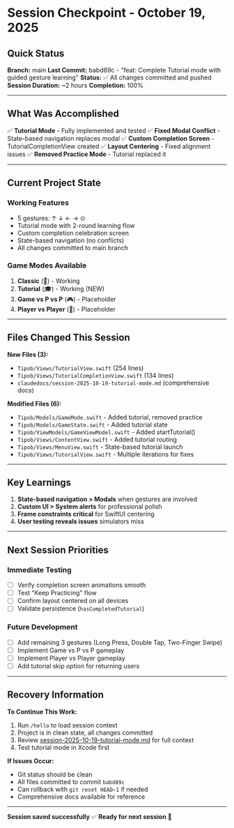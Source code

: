 # Session Checkpoint - October 19, 2025

## Quick Status

**Branch:** main
**Last Commit:** babd89c - "feat: Complete Tutorial mode with guided gesture learning"
**Status:** ✅ All changes committed and pushed
**Session Duration:** ~2 hours
**Completion:** 100%

---

## What Was Accomplished

✅ **Tutorial Mode** - Fully implemented and tested
✅ **Fixed Modal Conflict** - State-based navigation replaces modal
✅ **Custom Completion Screen** - TutorialCompletionView created
✅ **Layout Centering** - Fixed alignment issues
✅ **Removed Practice Mode** - Tutorial replaced it

---

## Current Project State

### Working Features
- 5 gestures: ↑ ↓ ← → ⊙
- Tutorial mode with 2-round learning flow
- Custom completion celebration screen
- State-based navigation (no conflicts)
- All changes committed to main branch

### Game Modes Available
1. **Classic** (🎯) - Working
2. **Tutorial** (🎓) - Working (NEW)
3. **Game vs P vs P** (🎮) - Placeholder
4. **Player vs Player** (👥) - Placeholder

---

## Files Changed This Session

**New Files (3):**
- `Tipob/Views/TutorialView.swift` (254 lines)
- `Tipob/Views/TutorialCompletionView.swift` (134 lines)
- `claudedocs/session-2025-10-19-tutorial-mode.md` (comprehensive docs)

**Modified Files (6):**
- `Tipob/Models/GameMode.swift` - Added tutorial, removed practice
- `Tipob/Models/GameState.swift` - Added tutorial state
- `Tipob/ViewModels/GameViewModel.swift` - Added startTutorial()
- `Tipob/Views/ContentView.swift` - Added tutorial routing
- `Tipob/Views/MenuView.swift` - State-based tutorial launch
- `Tipob/Views/TutorialView.swift` - Multiple iterations for fixes

---

## Key Learnings

1. **State-based navigation > Modals** when gestures are involved
2. **Custom UI > System alerts** for professional polish
3. **Frame constraints critical** for SwiftUI centering
4. **User testing reveals issues** simulators miss

---

## Next Session Priorities

### Immediate Testing
- [ ] Verify completion screen animations smooth
- [ ] Test "Keep Practicing" flow
- [ ] Confirm layout centered on all devices
- [ ] Validate persistence (`hasCompletedTutorial`)

### Future Development
- [ ] Add remaining 3 gestures (Long Press, Double Tap, Two-Finger Swipe)
- [ ] Implement Game vs P vs P gameplay
- [ ] Implement Player vs Player gameplay
- [ ] Add tutorial skip option for returning users

---

## Recovery Information

**To Continue This Work:**
1. Run `/hello` to load session context
2. Project is in clean state, all changes committed
3. Review [session-2025-10-19-tutorial-mode.md](session-2025-10-19-tutorial-mode.md) for full context
4. Test tutorial mode in Xcode first

**If Issues Occur:**
- Git status should be clean
- All files committed to commit `babd89c`
- Can rollback with `git reset HEAD~1` if needed
- Comprehensive docs available for reference

---

**Session saved successfully** ✅
**Ready for next session** 🚀
